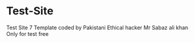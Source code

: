 # Test-Site
Test Site 7 Template coded by Pakistani Ethical hacker Mr Sabaz ali khan Only for test free


